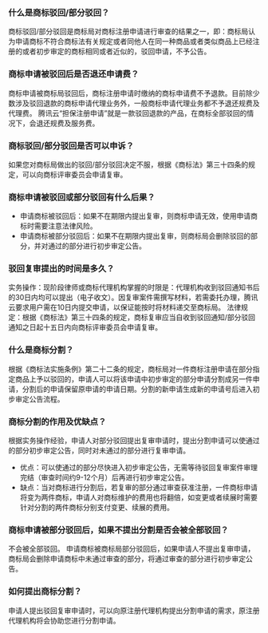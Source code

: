 ### 什么是商标驳回/部分驳回？
商标驳回/部分驳回是商标局对商标注册申请进行审查的结果之一，即：商标局认为申请商标不符合商标法有关规定或者同他人在同一种商品或者类似商品上已经注册的或者初步审定的商标相同或者近似的，驳回申请，不予公告。

### 商标申请被驳回后是否退还申请费？
商标申请被商标局驳回后，商标注册申请时缴纳的商标申请费不予退款。目前除少数涉及驳回退款的商标申请代理业务外，一般商标申请代理业务都不予退还规费及代理费。
腾讯云“担保注册申请”就是一款驳回退款的产品，在商标全部驳回的情况下，会退还规费及服务费。

### 商标驳回/部分驳回是否可以申诉？
如果您对商标局做出的驳回/部分驳回决定不服，根据《商标法》第三十四条的规定，可以向商标评审委员会申请复审。

### 商标申请被驳回或部分驳回有什么后果？
- 申请商标被驳回后：如果不在期限内提出复审，则商标申请无效，使用申请商标时需要注意法律风险。
- 申请商标被部分驳回后：如果不在期限内提出复审，则商标局会删除驳回的部分，并对通过的部分进行初步审定公告。

### 驳回复审提出的时间是多久？
实务操作：现阶段律师或商标代理机构掌握的时限是：代理机构收到驳回通知书后的30日内均可以提出（电子收文）。因复审案件需撰写材料，若需委托办理，腾讯云要求用户需在10日内提交申请，以保证能按时将材料递交至商标局。
法律规定：根据《商标法》第三十四条的规定，商标复审应当自收到驳回通知/部分驳回通知之日起十五日内向商标评审委员会申请复审。

### 什么是商标分割？
根据《商标法实施条例》第二十二条的规定，商标局对一件商标注册申请在部分指定商品上予以驳回的，申请人可以将该申请中初步审定的部分申请分割成另一件申请，分割后的申请保留原申请的申请日期。分割的新申请生成新的申请号后进入初步审定公告流程。

### 商标分割的作用及优缺点？
根据实务操作经验，申请人对部分驳回提出复审申请时，提出分割申请可以使通过的部分初步审定公告，同时对未通过的部分进行复审申请。
- 优点：可以使通过的部分尽快进入初步审定公告，无需等待驳回复审案件审理完结（审查时间约9-12个月）后再进行初步审定公告。
- 缺点：当对商标进行分割后，若复审的部分通过审查获准注册，一件商标申请将变为两件商标，申请人对商标维护的费用也将翻倍，如变更或者续展时需要针对分割的两件商标分别支付变更、续展的费用。

### 商标申请被部分驳回后，如果不提出分割是否会被全部驳回？
不会被全部驳回。
申请商标被商标局部分驳回后，如果申请人不提出复审申请，商标局会删除申请商标中未通过审查的部分，将通过审查的部分进行初步审定公告。

### 如何提出商标分割？
申请人提出驳回复审申请时，可以向原注册代理机构提出分割申请的需求，原注册代理机构将会协助您进行分割申请。
